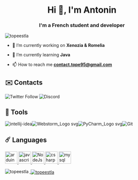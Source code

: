 <h1 align="center">Hi 👋, I'm Antonin</h1>
<h3 align="center">I'm a French student and developer</h3>

<p align="left"> <img src="https://komarev.com/ghpvc/?username=topeestla&label=Profile%20views&color=0e75b6&style=flat" alt="topeestla" /> </p>

- 🔭 I’m currently working on **Xenozia & Romelia**

- 🌱 I’m currently learning **Java**

- 📫 How to reach me **contact.tope95@gmail.com**

## ✉️ Contacts
<p align="left">
<img alt="Twitter Follow" src="https://img.shields.io/twitter/follow/TopeEstPasLa?color=%231DA1F2&logo=twitter&style=for-the-badge">  <img alt="Discord" src="https://img.shields.io/badge/DISCORD-TopeEstLa%230001-%237289DA?style=for-the-badge&logo=discord">
  
 ## 🧵 Tools

![intellij-idea](https://user-images.githubusercontent.com/49725253/89103936-dcadc980-d415-11ea-83b7-b7d61050c2d6.png)![Webstorm_Logo svg](https://zupimages.net/up/21/06/egpl.png)![PyCharm_Logo svg](https://user-images.githubusercontent.com/49725253/89103933-dc153300-d415-11ea-8edd-77f114799102.png)![Git](https://www.vectorlogo.zone/logos/git-scm/git-scm-icon.svg)

## ☄️ Languages
<p align="left"> <a href="https://www.arduino.cc/" target="_blank"> <img src="https://cdn.worldvectorlogo.com/logos/arduino-1.svg" alt="arduino" width="40" height="40"/><a href="https://developer.mozilla.org/en-US/docs/Web/JavaScript" target="_blank"> <img src="https://zupimages.net/up/21/06/bami.png" alt="javascript" width="40" height="40"/><a href="https://nodejs.org/en/about/" target="_blank"> <img src="https://zupimages.net/up/21/06/79rz.png" alt="NodeJs" width="40" height="40"/><a href="https://docs.microsoft.com/fr-fr/dotnet/csharp/" target="_blank"> <img src="https://zupimages.net/up/21/06/2m7b.png" alt="csharp" width="40" height="40"/><a href="https://www.mysql.com/fr/" target="_blank"> <img src="https://zupimages.net/up/21/06/d138.png" alt="mysql" width="40" height="40"/></p>

<p><img align="left" src="https://github-readme-stats.vercel.app/api/top-langs/?username=TopeEstLa&theme=blue-green" alt="topeestla" /></p>

<p>&nbsp;<img align="center" src="https://github-readme-stats.vercel.app/api?username=TopeEstLa&theme=blue-green" alt="topeestla" /></p>
